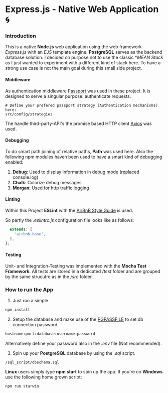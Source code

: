 # Express.js - Native Web Application :cyclone:  

### Introduction

This is a native **Node.js** web application using the web framework _Express.js_ with an _EJS_ template engine.
**PostgreSQL** serves as the backend database solution. I decided on purpose not to use the classic **MEAN Stack* as I just wanted to
experiment with a different kind of stack here. To have a strong use case is not the main goal during this small side project.

#### Middleware

As authentication middleware [Passport](http://www.passportjs.org) was used in these project. It is designed to serve a singular purpose: authenticate requests.  
```
# Define your prefered passport strategy (Authentication mechanisms) here:
src/config/strategies
```

The handle third-party-API's the promise based HTTP client [Axios](https://www.npmjs.com/package/axios) was used.

#### Debugging

To do smart path joining of relative paths, **Path** was used here.
Also the following npm modules haven been used to have a smart kind of debugging enabled:

1) **Debug**: Used to display information in debug mode (replaced console.log)
2) **Chalk**: Colorize debug messages
3) **Morgan**: Used for http traffic logging

#### Linting

Within this Project **ESLint** with the [AirBnB Style Guide](https://github.com/airbnb/javascript) is used.

So partly the _.eslintrc.js_ configuration file looks like as follows:
```javascript
  extends: [
    'airbnb-base',
  ],
};
```

#### Testing

Unit- and Integration-Testing was implemented with the **Mocha Test Framework**. All tests are stored in a dedicated _/test_ folder
and are grouped by the same strucutre as in the _/src_ folder.  

### How to run the App

1) Just run a simple
```bash
npm install
```

2) Setup the database and make use of the [PGPASSFILE](https://www.postgresql.org/docs/9.1/libpq-pgpass.html) to set db connection password.
```bash
hostname:port:database:username:password
```
Alternatively define your password also in the _.env_ file (Not recommended).

3) Spin up your **PostgreSQL** database by using the _.sql_ script.
```
/sql_script/dbschema.sql
```

**Linux** users simply type **npm start** to spin up the app.
If you're on **Windows** use the following home grown script:

```bash
npm run starwin
```
